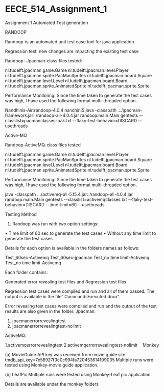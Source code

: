 # EECE_514_Assignment_1
Assignment 1
Automated Test generation

RANDOOP


Randoop-is an automated unit test case tool for java application

Regression test: new changes are impacting the existing test case

Randoop- Jpacman-class files tested:

nl.tudelft.jpacman.game.Game
nl.tudelft.jpacman.level.Player
nl.tudelft.jpacman.sprite.PacManSprites
nl.tudelft.jpacman.board.Square
nl.tudelft.jpacman.level.Level
nl.tudelft.jpacman.board.Board
nl.tudelft.jpacman.sprite.AnimatedSprite
nl.tudelft.jpacman.sprite.Sprite

Performance Monitoring:
Since the time taken to generate the test cases was high, I have used the following format multi-threaded option.

Nandhinis-Air:randoop-4.0.4 nandhini$ java -classpath .:./jpacman-framework.jar:./randoop-all-4.0.4.jar    randoop.main.Main gentests   --classlist=pacmanclasses-bak.txt --flaky-test-behavior=DISCARD    --usethreads


Active-MQ

Randoop-ActiveMQ-class files tested 

nl.tudelft.jpacman.game.Game
nl.tudelft.jpacman.level.Player
nl.tudelft.jpacman.sprite.PacManSprites
nl.tudelft.jpacman.board.Square
nl.tudelft.jpacman.level.Level
nl.tudelft.jpacman.board.Board
nl.tudelft.jpacman.sprite.AnimatedSprite
nl.tudelft.jpacman.sprite.Sprite                             


Performance Monitoring:
Since the time taken to generate the test cases was high, I have used the following format multi-threaded option.

java -classpath .:./activemq-all-5.15.4.jar:./randoop-all-4.0.4.jar    randoop.main.Main gentests   --classlist=activemqclasses.txt --flaky-test-behavior=DISCARD    --time-limit=60 --usethreads

Testing Method

1. Randoop was run with two option settings:

•	Time limit of 60 sec to generate the test cases
•	Without any time limit to generate the test cases

Details for each option is available in the folders names as follows:

Test_60sec-Activemq
Test_60sec-jpacman
Test_no time limit-Activemq
Test_no time limit-Activemq

Each folder contains:

Generated error revealing test files and Regression test files

Regression test cases were compiled and run and all of them passed. The output is available in the file” CommandsExecuted.docx”.

Error revealing test cases were compiled and run and the output of the test results are also given in the folder.
Jpacman:

1. jpacmanerrorrevealingtest
2. jpacmanerrorrevealingtest-nolimit

ActiveMQ:

1.activemqerrorrevealingtest
2.activemqerrorrevealingtest-nolimit 
Monkey

 (a) MovieGuide 
API key was received from movie guide site.
tmdb_api_key=7e58927f3c0c994fa720453614109035
Multiple runs were tested using Monkey-movie guide application.

(b) LeafPic
Multiple runs were tested using Monkey-Leaf pic application.

Details are available under the monkey  folders
